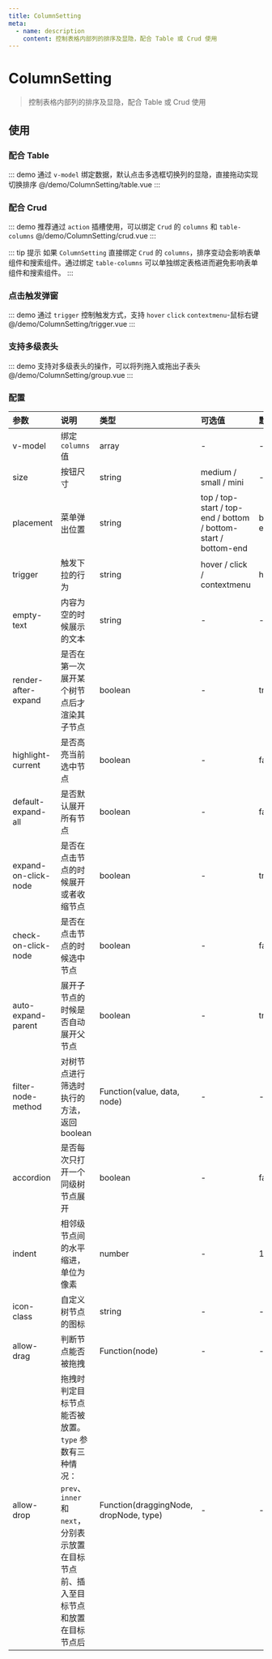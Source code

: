 ```yaml
---
title: ColumnSetting
meta:
  - name: description
    content: 控制表格内部列的排序及显隐，配合 Table 或 Crud 使用
---
```


# ColumnSetting

> 控制表格内部列的排序及显隐，配合 Table 或 Crud 使用

## 使用

### 配合 Table

::: demo 通过 `v-model` 绑定数据，默认点击多选框切换列的显隐，直接拖动实现切换排序
@/demo/ColumnSetting/table.vue
:::

### 配合 Crud

::: demo 推荐通过 `action` 插槽使用，可以绑定 `Crud` 的 `columns` 和 `table-columns`
@/demo/ColumnSetting/crud.vue
:::

::: tip 提示
如果 `ColumnSetting` 直接绑定 `Crud` 的 `columns`，排序变动会影响表单组件和搜索组件。通过绑定 `table-columns` 可以单独绑定表格进而避免影响表单组件和搜索组件。
:::

### 点击触发弹窗

::: demo 通过 `trigger` 控制触发方式，支持 `hover` `click` `contextmenu`-鼠标右键
@/demo/ColumnSetting/trigger.vue
:::

### 支持多级表头

::: demo 支持对多级表头的操作，可以将列拖入或拖出子表头
@/demo/ColumnSetting/group.vue
:::

### 配置

| 参数                 | 说明                                                                                                                                       | 类型                                   | 可选值                                                         | 默认值     |
| :------------------- | :----------------------------------------------------------------------------------------------------------------------------------------- | :------------------------------------- | :------------------------------------------------------------- | :--------- |
| v-model              | 绑定 `columns` 值                                                                                                                          | array                                  | -                                                              | -          |
| size                 | 按钮尺寸                                                                                                                                   | string                                 | medium / small / mini                                          | -          |
| placement            | 菜单弹出位置                                                                                                                               | string                                 | top / top-start / top-end / bottom / bottom-start / bottom-end | bottom-end |
| trigger              | 触发下拉的行为                                                                                                                             | string                                 | hover / click / contextmenu                                    | hover      |
| empty-text           | 内容为空的时候展示的文本                                                                                                                   | string                                 | -                                                              | -          |
| render-after-expand  | 是否在第一次展开某个树节点后才渲染其子节点                                                                                                 | boolean                                | -                                                              | true       |
| highlight-current    | 是否高亮当前选中节点                                                                                                                       | boolean                                | -                                                              | false      |
| default-expand-all   | 是否默认展开所有节点                                                                                                                       | boolean                                | -                                                              | false      |
| expand-on-click-node | 是否在点击节点的时候展开或者收缩节点                                                                                                       | boolean                                | -                                                              | true       |
| check-on-click-node  | 是否在点击节点的时候选中节点                                                                                                               | boolean                                | -                                                              | false      |
| auto-expand-parent   | 展开子节点的时候是否自动展开父节点                                                                                                         | boolean                                | -                                                              | true       |
| filter-node-method   | 对树节点进行筛选时执行的方法，返回 boolean                                                                                                 | Function(value, data, node)            | -                                                              | -          |
| accordion            | 是否每次只打开一个同级树节点展开                                                                                                           | boolean                                | -                                                              | false      |
| indent               | 相邻级节点间的水平缩进，单位为像素                                                                                                         | number                                 | -                                                              | 16         |
| icon-class           | 自定义树节点的图标                                                                                                                         | string                                 | -                                                              | -          |
| allow-drag           | 判断节点能否被拖拽                                                                                                                         | Function(node)                         | -                                                              | -          |
| allow-drop           | 拖拽时判定目标节点能否被放置。`type` 参数有三种情况：`prev`、`inner` 和 `next`，分别表示放置在目标节点前、插入至目标节点和放置在目标节点后 | Function(draggingNode, dropNode, type) | -                                                              | -          |
